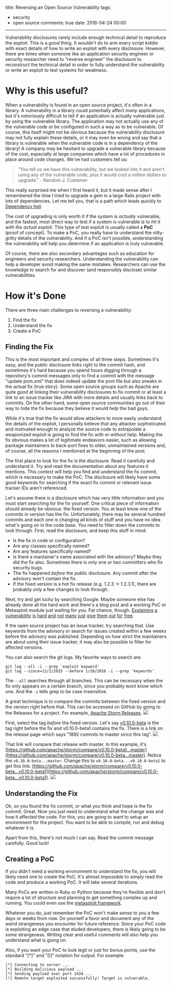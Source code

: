title: Reversing an Open Source Vulnerability
tags:
  - security
  - open source
comments: true
date: 2016-04-24 00:00
---

Vulnerability disclosures rarely include enough technical detail to reproduce the exploit. This is a _good_ thing. It wouldn't do to arm every script kiddie with exact details of how to write an exploit with every disclosure. However, there are times when someone like an application security engineer or security researcher need to "reverse engineer" the disclosure to reconstruct the technical detail in order to fully understand the vulnerability or write an exploit to test systems for weakness.
<!-- more -->

# Why is this useful?

When a vulnerability is found in an open source project, it's often in a library. A vulnerability in a library could potentially affect _many_ applications, but it's notoriously difficult to tell if an application is actually vulnerable just by using the vulnerable library. The application may not actually use any of the vulnerable code or be configured in such a way as to be vulnerable. Of course, this itself might not be obvious because the vulnerability disclosure may not fully explain these details, or it may even be wrong and say that a library is vulnerable when the vulnerable code is in a dependency of the library! A company may be hesitant to upgrade a vulnerable library because of the cost, especially at large companies which have a lot of procedures in place around code changes. We've had customers tell us:

> "You tell us we have this vulnerability, but we looked into it and aren't using any of the vulnerable code, plus it would cost a million dollars to upgrade." - Random J. Customer

This really surprised me when I first heard it, but it made sense after I remembered the time I tried to upgrade a gem in a large Rails project with lots of dependencies. Let me tell you, that is a path which leads quickly to [Dependency hell](https://en.wikipedia.org/wiki/Dependency_hell).

The cost of upgrading is only worth it if the system is _actually_ vulnerable, and the fastest, most direct way to test if a system is vulnerable is to _hit it with the actual exploit_. This type of test exploit is usually called a **PoC** (proof of concept). To make a PoC, you really have to understand the nitty-gritty details of the vulnerability. And if a PoC isn't possible, understanding the vulnerability will help you determine if an application is truly vulnerable.

Of course, there are also secondary advantages such as education for engineers and security researchers. Understanding the vulnerability can help a developer avoid making the same mistakes. Researchers can use the knowledge to search for and discover (and responsibly disclose) similar vulnerabilities.

# How it's Done

There are three main challenges to reversing a vulnerability:

1. Find the fix
2. Understand the fix
3. Create a PoC

## Finding the Fix

This is the most important and complex of all three steps. Sometimes it's easy, and the public disclosure links right to the commit hash, and sometimes it's hard because you spend hours digging through a repository's commit messages only to find a commit with the message "update pom.xml" that does indeed update the pom file but also sneaks in the actual fix (true story). Some open source groups such as Apache are quite good at linking their vulnerability disclosures to fix commit or at least a link to an issue tracker like JIRA with more details and usually links back to commits. On the other hand, some open source communities go out of their way to hide the fix because they believe it would help the bad guys.

While it's true that the fix _would_ allow attackers to more easily understand the details of the exploit, I personally believe that any attacker sophisticated and motivated enough to analyze the source code to extrapolate a weaponized exploit is going to find the fix _with or without_ help. Making the fix obvious makes a lot of legitimate endeavors easier, such as allowing package maintainers to back-port fixes to older, unmaintained versions and, of course, all the reasons I mentioned at the beginning of the post.

The first place to look for the fix is the disclosure. Read it carefully and understand it. Try and read the documentation about any features it mentions. This context will help you find and understand the fix commit, which is necessary to make the PoC. The disclosure will likely have some good keywords for searching if the exact fix commit or relevant issue tracker IDs aren't referenced.

Let's assume there is a disclosure which has very little information and you must start searching for the fix yourself. One critical piece of information should already be obvious: the fixed version. You at least know one of the commits in version has the fix. Unfortunately, there may be several hundred commits and each one is changing all kinds of stuff and you have no idea what's going on in the code base. You need to filter down the commits to look through. First, read the disclosure, and keep this stuff in mind:

* Is the fix in code or configuration?
* Are any classes specifically named?
* Are any features specifically named?
* Is there a mantainer's name associated with the advisory? Maybe they did the fix also.
 Sometimes there is only one or two committers who fix security bugs.
* The fix happened _before_ the public disclosure. Any commit after the advisory won't contain the fix.
* If the fixed version is a hot fix release (e.g. 1.2.3 -> 1.2.3.1), there are probably only a few changes to look through.

Next, try and get lucky by searching Google. Maybe someone else has already done all the hard work and there's a blog post and a working PoC or Metasploit module just waiting for you. Fat chance, though. [Explaining](https://srcclr.com/security/deserialization-untrusted-data/java/s-1893) [a](https://srcclr.com/security/overwritable-http-request-headers/ruby/s-1894) [vulnerability](https://srcclr.com/security/smtp-injection-attack-due-to-improper/ruby/s-1895) [is](https://srcclr.com/security/session-state-modification-when-wildcard/java/s-757) [hard](https://srcclr.com/security/class-loader-manipulation-with/java/s-758) [and](https://srcclr.com/security/class-loader-manipulation/java/s-759) [not](https://srcclr.com/security/remote-classloader-manipulation/java/s-770) [many](https://srcclr.com/security/cross-site-scripting-xss-through/javascript/s-1878) [just](https://srcclr.com/security/denial-service-dos-cpu-consumption/java/s-965) [give](https://srcclr.com/security/denial-service-dos-cpu-consumption/java/s-1442) [them](https://srcclr.com/security/cross-site-scripting-xss-through/ruby/s-1689) [out](https://srcclr.com/security/remote-code-execution-through-object/java/s-1710) [for](https://srcclr.com/security/remote-code-execution-through-directory/java/s-1761) [free](https://49.media.tumblr.com/e245b81c8c295d5596a2a883db2fc5a0/tumblr_n33tqolEEM1s0my1wo1_400.gif).

If the open source project has an issue tracker, try searching that. Use keywords from the advisory or search for issues created within a few weeks before the advisory was published. Depending on how strict the maintainers are about using their issue tracker, it may also be possible to filter for affected versions.

You can also search the git logs. My favorite ways to search are:

```
git log --all -i --grep 'exploit keyword'
git log --since=12/1/2015 --before 1/28/2016 -i --grep 'keywords'
```

The `--all` searches through all branches. This can be necessary when the fix only appears on a certain branch, since you probably wont know which one. And the `-i` tells grep to be case insensitive.

A great technique is to compare the commits between the fixed version and the version right before that. This can be accessed on GitHub by going to the Releases for a project. For example, [Apache Storm Releases](https://github.com/apache/storm/releases).
![](/images/reversing-open-source-vuln/release_list.png)

First, select the tag *before* the fixed version. Let's say [v0.10.0-beta](https://github.com/apache/storm/releases/tag/v0.10.0-beta) is the tag right before the fix and v0.10.0-beta1 contains the fix. There is a link on the release page which says "1892 commits to master since this tag".
![](/images/reversing-open-source-vuln/release_before_fix.png)

That link will compare that release with master. In this example, it's [https://github.com/apache/storm/compare/v0.10.0-beta1...master](https://github.com/apache/storm/compare/v0.10.0-beta...master). Notice the `v0.10.0-beta...master`. Change this to `v0.10.0-beta...v0.10.0-beta1` to get this link: [https://github.com/apache/storm/compare/v0.10.0-beta...v0.10.0-beta1](https://github.com/apache/storm/compare/v0.10.0-beta...v0.10.0-beta1).
![](/images/reversing-open-source-vuln/comparing_changes.png)

## Understanding the Fix

Ok, so you found the fix commit, or what you think and hope is the fix commit. Great. Now you just need to understand what the change was and how it affected the code. For this, you are going to want to setup an environment for the project. You want to be able to compile, run and debug whatever it is.

Apart from this, there's not much I can say. Read the commit message carefully. Good luck!

## Creating a PoC

If you didn't need a working environment to understand the fix, you will likely need one to create the PoC. It's almost impossible to simply read the code and produce a working PoC. It will take several iterations.

Many PoCs are written in Ruby or Python because they're flexible and don't require a lot of structure and planning to get something complex up and running. You could even use the [metasploit framework](https://www.offensive-security.com/metasploit-unleashed/building-module/).

Whatever you do, just remember the PoC won't make sense to you a few days or weeks from now. Do yourself a favor and document any of the weird strangeness you encounter for future reference. Since your PoC code is exploiting an edge case that eluded developers, there is likely going to be some strangeness. Writing clear and useful comments will also help you understand what is going on.

Also, if you want your PoC to look legit or just for bonus points,  use the standard "[*]" and "[!]" notation for output. For example:

```
[*] Connecting to server ...
[*] Building malicious payload ...
[*] Sending payload over port 1434 ...
[!] Remote target exploited successfully! Target is vulnerable.
```
